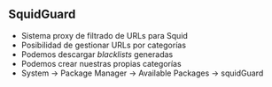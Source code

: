 ## SquidGuard

- Sistema proxy de filtrado de URLs para Squid
- Posibilidad de gestionar URLs por categorías
 - Podemos descargar *blacklists* generadas
 - Podemos crear nuestras propias categorías
- System → Package Manager → Available Packages → squidGuard
